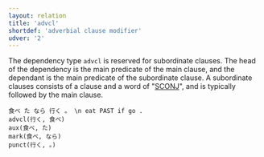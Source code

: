 ```yaml
---
layout: relation
title: 'advcl'
shortdef: 'adverbial clause modifier'
udver: '2'
---
```


The dependency type `advcl` is reserved for subordinate clauses.
The head of the dependency is the main predicate of the main clause,
and the dependant is the main predicate of the subordinate clause.
A subordinate clauses consists of a clause and a word of "[SCONJ]()",
and is typically followed by the main clause.

~~~ sdparse
食べ た なら 行く 。 \n eat PAST if go .
advcl(行く, 食べ)
aux(食べ, た)
mark(食べ, なら)
punct(行く, 。)
~~~ 
